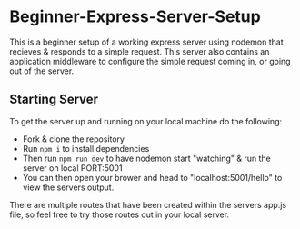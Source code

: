 # Beginner-Express-Server-Setup

This is a beginner setup of a working express server using nodemon that recieves & responds to a simple request. This server also contains an application middleware to configure the simple request coming in, or going out of the server.

## Starting Server

To get the server up and running on your local machine do the following:

- Fork & clone the repository
- Run `npm i` to install dependencies
- Then run `npm run dev` to have nodemon start "watching" & run the server on local PORT:5001
- You can then open your brower and head to "localhost:5001/hello" to view the servers output.

There are multiple routes that have been created within the servers app.js file, so feel free to try those routes out in your local server.